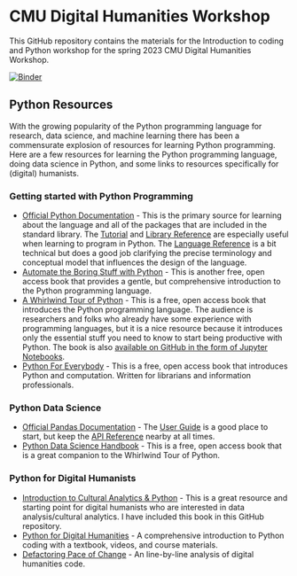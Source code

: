 # CMU Digital Humanities Workshop

This GitHub repository contains the materials for the Introduction to coding and Python workshop for the spring 2023 CMU Digital Humanities Workshop.

[![Binder](https://mybinder.org/badge_logo.svg)](https://mybinder.org/v2/gh/mcburton/cmu-dh-workshop/HEAD)


## Python Resources

With the growing popularity of the Python programming language for research, data science, and machine learning there has been a commensurate explosion of resources for learning Python programming. Here are a few resources for learning the Python programming language, doing data science in Python, and some links to resources specifically for (digital) humanists.

### Getting started with Python Programming

- [Official Python Documentation](https://docs.python.org/3/) - This is the primary source for learning about the language and all of the packages that are included in the standard library. The [Tutorial](https://docs.python.org/3/tutorial/index.html) and [Library Reference](https://docs.python.org/3/library/index.html) are especially useful when learning to program in Python. The [Language Reference](https://docs.python.org/3/reference/index.html) is a bit technical but does a good job clarifying the precise terminology and  conceptual model that influences the design of the language.
- [Automate the Boring Stuff with Python](https://automatetheboringstuff.com/) - This is another free, open access book that provides a gentle, but comprehensive introduction to the Python programming language. 
- [A Whirlwind Tour of Python](https://jakevdp.github.io/WhirlwindTourOfPython/) - This is a free, open access book that introduces the Python programming language. The audience is researchers and folks who already have some experience with programming languages, but it is a nice resource because it introduces only the essential stuff you need to know to start being productive with Python. The book is also [available on GitHub in the form of Jupyter Notebooks](https://github.com/jakevdp/WhirlwindTourOfPython).
- [Python For Everybody](https://www.py4e.com/book) - This is a free, open access book that introduces Python and computation. Written for librarians and information professionals. 


### Python Data Science


- [Official Pandas Documentation](http://pandas.pydata.org/docs/) - The [User Guide](https://pandas.pydata.org/docs/user_guide/index.html) is a good place to start, but keep the [API Reference](http://pandas.pydata.org/docs/reference/index.html) nearby at all times.
- [Python Data Science Handbook](https://jakevdp.github.io/PythonDataScienceHandbook/) - This is a free, open access book that is a great companion to the Whirlwind Tour of Python.


### Python for Digital Humanists

- [Introduction to Cultural Analytics & Python](https://melaniewalsh.github.io/Intro-Cultural-Analytics/welcome.html) - This is a great resource and starting point for digital humanists who are interested in data analysis/cultural analytics. I have included this book in this GitHub repository.
- [Python for Digital Humanities](https://pythonhumanities.com/) - A comprehensive introduction to Python coding with a textbook, videos, and course materials.
- [Defactoring Pace of Change](https://github.com/interedition/paceofchange/blob/master/defactoring-pace-of-change.ipynb) - An line-by-line analysis of digital humanities code.